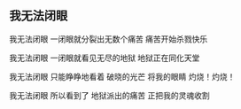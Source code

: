 ## 我无法闭眼
我无法闭眼
一闭眼就分裂出无数个痛苦
痛苦开始杀戮快乐

我无法闭眼
一闭眼就看见无尽的地狱
地狱正在同化天堂

我无法闭眼
只能睁睁地看着
破晓的光芒
将我的眼睛
灼烧！灼烧！

我无法闭眼
所以看到了
地狱派出的痛苦
正把我的灵魂收割
